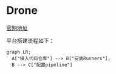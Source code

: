 # Drone

[官网地址](https://www.drone.io/)

平台搭建流程如下：

```mermaid
graph LR;
  A["接入代码仓库"] --> B["安装Runners"];
  B --> C["配置pipeline"]
```
